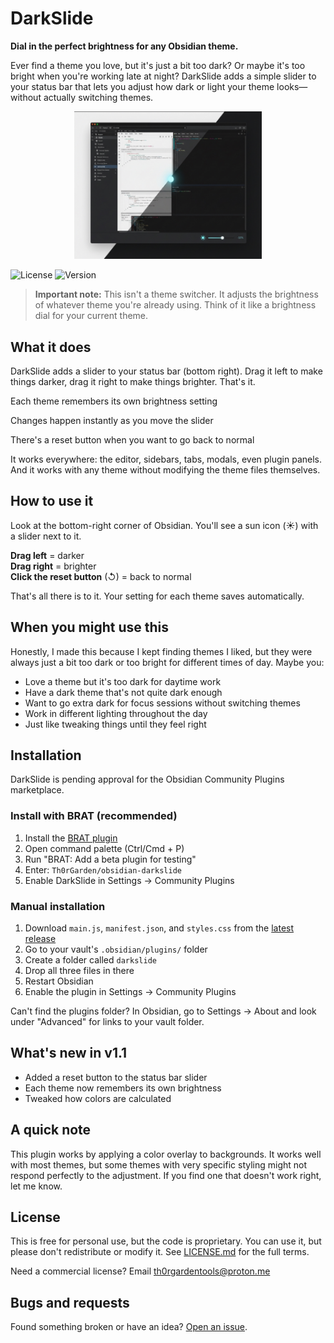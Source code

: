 # DarkSlide

**Dial in the perfect brightness for any Obsidian theme.**

Ever find a theme you love, but it's just a bit too dark? Or maybe it's too bright when you're working late at night? DarkSlide adds a simple slider to your status bar that lets you adjust how dark or light your theme looks—without actually switching themes.

<p align="center">
  <img src="screenshot.png" width="300" alt="DarkSlide in action">
</p>

![License](https://img.shields.io/badge/license-Proprietary-red)
![Version](https://img.shields.io/badge/version-1.1.0-blue)

> **Important note:** This isn't a theme switcher. It adjusts the brightness of whatever theme you're already using. Think of it like a brightness dial for your current theme.

## What it does

DarkSlide adds a slider to your status bar (bottom right). Drag it left to make things darker, drag it right to make things brighter. That's it.

Each theme remembers its own brightness setting

Changes happen instantly as you move the slider

There's a reset button when you want to go back to normal

It works everywhere: the editor, sidebars, tabs, modals, even plugin panels. And it works with any theme without modifying the theme files themselves.

## How to use it

Look at the bottom-right corner of Obsidian. You'll see a sun icon (☀️) with a slider next to it.

**Drag left** = darker  
**Drag right** = brighter  
**Click the reset button** (↺) = back to normal

That's all there is to it. Your setting for each theme saves automatically.

## When you might use this

Honestly, I made this because I kept finding themes I liked, but they were always just a bit too dark or too bright for different times of day. Maybe you:

- Love a theme but it's too dark for daytime work
- Have a dark theme that's not quite dark enough
- Want to go extra dark for focus sessions without switching themes
- Work in different lighting throughout the day
- Just like tweaking things until they feel right

## Installation

DarkSlide is pending approval for the Obsidian Community Plugins marketplace.

### Install with BRAT (recommended)

1. Install the [BRAT plugin](https://github.com/TfTHacker/obsidian42-brat)
2. Open command palette (Ctrl/Cmd + P)
3. Run "BRAT: Add a beta plugin for testing"
4. Enter: `Th0rGarden/obsidian-darkslide`
5. Enable DarkSlide in Settings → Community Plugins

### Manual installation

1. Download `main.js`, `manifest.json`, and `styles.css` from the [latest release](https://github.com/Th0rGarden/obsidian-darkslide/releases)
2. Go to your vault's `.obsidian/plugins/` folder
3. Create a folder called `darkslide`
4. Drop all three files in there
5. Restart Obsidian
6. Enable the plugin in Settings → Community Plugins

Can't find the plugins folder? In Obsidian, go to Settings → About and look under "Advanced" for links to your vault folder.


## What's new in v1.1

- Added a reset button to the status bar slider
- Each theme now remembers its own brightness
- Tweaked how colors are calculated

## A quick note

This plugin works by applying a color overlay to backgrounds. It works well with most themes, but some themes with very specific styling might not respond perfectly to the adjustment. If you find one that doesn't work right, let me know.

## License

This is free for personal use, but the code is proprietary. You can use it, but please don't redistribute or modify it. See [LICENSE.md](LICENSE.md) for the full terms.

Need a commercial license? Email th0rgardentools@proton.me

## Bugs and requests

Found something broken or have an idea? [Open an issue](https://github.com/Th0rGarden/obsidian-darkslide/issues).
